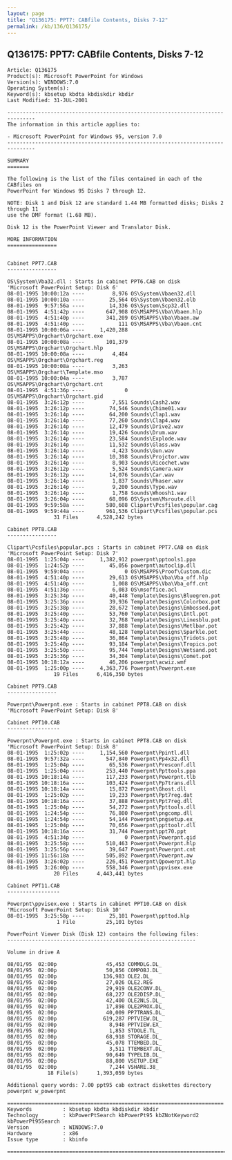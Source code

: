```yaml
---
layout: page
title: "Q136175: PPT7: CABfile Contents, Disks 7-12"
permalink: /kb/136/Q136175/
---
```


## Q136175: PPT7: CABfile Contents, Disks 7-12

	Article: Q136175
	Product(s): Microsoft PowerPoint for Windows
	Version(s): WINDOWS:7.0
	Operating System(s): 
	Keyword(s): kbsetup kbdta kbdiskdir kbdir
	Last Modified: 31-JUL-2001
	
	-------------------------------------------------------------------------------
	The information in this article applies to:
	
	- Microsoft PowerPoint for Windows 95, version 7.0 
	-------------------------------------------------------------------------------
	
	SUMMARY
	=======
	
	The following is the list of the files contained in each of the CABfiles on
	PowerPoint for Windows 95 Disks 7 through 12.
	
	NOTE: Disk 1 and Disk 12 are standard 1.44 MB formatted disks; Disks 2 through 11
	use the DMF format (1.68 MB).
	
	Disk 12 is the PowerPoint Viewer and Translator Disk.
	
	MORE INFORMATION
	================
	
	
	Cabinet PPT7.CAB
	----------------
	
	OS\System\Vba32.dll : Starts in cabinet PPT6.CAB on disk
	'Microsoft PowerPoint Setup: Disk 6'
	08-01-1995 10:00:12a ----         8,976 OS\System\Vbaen32.dll
	08-01-1995 10:00:10a ----        25,564 OS\System\Vbaen32.olb
	08-01-1995  9:57:56a ----        14,336 OS\System\Scp32.dll
	08-01-1995  4:51:42p ----       647,908 OS\MSAPPS\Vba\Vbaen.hlp
	08-01-1995  4:51:40p ----       341,209 OS\MSAPPS\Vba\Vbaen.aw
	08-01-1995  4:51:40p ----           111 OS\MSAPPS\Vba\Vbaen.cnt
	08-01-1995 10:00:06a ----     1,420,288 OS\MSAPPS\Orgchart\Orgchart.exe
	08-01-1995 10:00:08a ----       101,379 OS\MSAPPS\Orgchart\Orgchart.hlp
	08-01-1995 10:00:08a ----         4,484 OS\MSAPPS\Orgchart\Orgchart.reg
	08-01-1995 10:00:08a ----         3,263 OS\MSAPPS\Orgchart\Template.mso
	08-01-1995 10:00:04a ----         3,787 OS\MSAPPS\Orgchart\Orgchart.cnt
	08-01-1995  4:51:36p ----             0 OS\MSAPPS\Orgchart\Orgchart.gid
	08-01-1995  3:26:12p ----         7,551 Sounds\Cash2.wav
	08-01-1995  3:26:12p ----        74,546 Sounds\Chime01.wav
	08-01-1995  3:26:14p ----        64,200 Sounds\Clap1.wav
	08-01-1995  3:26:14p ----        77,260 Sounds\Clap4.wav
	08-01-1995  3:26:14p ----        12,479 Sounds\Drive2.wav
	08-01-1995  3:26:14p ----        19,426 Sounds\Drum.wav
	08-01-1995  3:26:14p ----        23,584 Sounds\Explode.wav
	08-01-1995  3:26:14p ----        11,532 Sounds\Glass.wav
	08-01-1995  3:26:14p ----         4,423 Sounds\Gun.wav
	08-01-1995  3:26:14p ----        10,398 Sounds\Projctor.wav
	08-01-1995  3:26:14p ----         8,903 Sounds\Ricochet.wav
	08-01-1995  3:26:12p ----         5,524 Sounds\Camera.wav
	08-01-1995  3:26:12p ----        14,076 Sounds\Car.wav
	08-01-1995  3:26:14p ----         1,837 Sounds\Phaser.wav
	08-01-1995  3:26:14p ----         9,200 Sounds\Type.wav
	08-01-1995  3:26:14p ----         1,758 Sounds\Whoosh1.wav
	08-01-1995  3:26:04p ----        68,096 OS\System\Msroute.dll
	08-01-1995  9:59:58a ----       580,608 Clipart\Pcsfiles\popular.cag
	08-01-1995  9:59:44a ----       961,536 Clipart\Pcsfiles\popular.pcs
	               31 Files      4,528,242 bytes
	
	Cabinet PPT8.CAB
	----------------
	
	Clipart\Pcsfiles\popular.pcs : Starts in cabinet PPT7.CAB on disk
	'Microsoft PowerPoint Setup: Disk 7'
	08-01-1995  1:25:04p ----     1,382,912 powerpnt\pptools1.ppa
	08-01-1995  1:24:52p ----        45,056 powerpnt\autoclip.dll
	08-01-1995  9:59:04a ----             0 OS\MSAPPS\Proof\Custom.dic
	08-01-1995  4:51:40p ----        29,613 OS\MSAPPS\Vba\Vba_off.hlp
	08-01-1995  4:51:40p ----         1,008 OS\MSAPPS\Vba\Vba_off.cnt
	08-01-1995  4:51:36p ----         6,083 OS\msoffice.acl
	08-01-1995  3:25:34p ----        40,448 Template\Designs\Bluegren.pot
	08-01-1995  3:25:36p ----        39,936 Template\Designs\Colorbox.pot
	08-01-1995  3:25:38p ----        28,672 Template\Designs\Embossed.pot
	08-01-1995  3:25:40p ----        53,760 Template\Designs\Intl.pot
	08-01-1995  3:25:40p ----        32,768 Template\Designs\Linesblu.pot
	08-01-1995  3:25:42p ----        37,888 Template\Designs\Metlbar.pot
	08-01-1995  3:25:44p ----        48,128 Template\Designs\Sparkle.pot
	08-01-1995  3:25:48p ----        36,864 Template\Designs\Tridots.pot
	08-01-1995  3:25:48p ----        93,184 Template\Designs\Tropics.pot
	08-01-1995  3:25:50p ----        95,744 Template\Designs\Wetsand.pot
	08-01-1995  3:25:36p ----        34,304 Template\Designs\Comet.pot
	08-01-1995 10:18:12a ----        46,206 powerpnt\acwiz.wmf
	08-01-1995  1:25:00p ----     4,363,776 Powerpnt\Powerpnt.exe
	               19 Files      6,416,350 bytes
	
	Cabinet PPT9.CAB
	----------------
	
	Powerpnt\Powerpnt.exe : Starts in cabinet PPT8.CAB on disk
	'Microsoft PowerPoint Setup: Disk 8'
	
	Cabinet PPT10.CAB
	-----------------
	
	Powerpnt\Powerpnt.exe : Starts in cabinet PPT8.CAB on disk
	'Microsoft PowerPoint Setup: Disk 8'
	08-01-1995  1:25:02p ----     1,154,560 Powerpnt\Ppintl.dll
	08-01-1995  9:57:32a ----       547,840 Powerpnt\Pp4x32.dll
	08-01-1995  1:25:04p ----        65,536 Powerpnt\Presconf.dll
	08-01-1995  1:25:04p ----       253,440 Powerpnt\Ppttools.ppa
	08-01-1995 10:18:14a ----       117,233 Powerpnt\Powerpnt.tlb
	08-01-1995 10:18:16a ----       103,424 Powerpnt\Pp7trans.dll
	08-01-1995 10:18:14a ----        15,872 Powerpnt\Ghost.dll
	08-01-1995  1:25:02p ----        19,233 Powerpnt\Ppt7reg.dat
	08-01-1995 10:18:16a ----        37,888 Powerpnt\Ppt7reg.dll
	08-01-1995  1:25:04p ----        54,272 Powerpnt\Ppttools.dll
	08-01-1995  1:24:54p ----        76,800 Powerpnt\pngcomp.dll
	08-01-1995  1:24:54p ----        54,144 Powerpnt\pngsetup.ex_
	08-01-1995  1:25:04p ----        70,656 Powerpnt\ppttoolr.dll
	08-01-1995 10:18:16a ----        31,744 Powerpnt\ppt70.ppt
	08-01-1995  4:51:34p ----             0 Powerpnt\Powerpnt.gid
	08-01-1995  3:25:58p ----       510,463 Powerpnt\Powerpnt.hlp
	08-01-1995  3:25:56p ----        39,647 Powerpnt\Powerpnt.cnt
	08-01-1995 11:56:18a ----       505,892 Powerpnt\Powerpnt.aw
	08-01-1995  3:26:02p ----       226,451 Powerpnt\Qpowerpt.hlp
	08-01-1995  3:26:00p ----       558,346 Powerpnt\ppvisex.exe
	               20 Files      4,443,441 bytes
	
	Cabinet PPT11.CAB
	-----------------
	
	Powerpnt\ppvisex.exe : Starts in cabinet PPT10.CAB on disk
	'Microsoft PowerPoint Setup: Disk 10'
	08-01-1995  3:25:58p ----        25,101 Powerpnt\ppttod.hlp
	                1 File          25,101 bytes
	
	PowerPoint Viewer Disk (Disk 12) contains the following files:
	-------------------------------------------------------------
	
	Volume in drive A
	
	08/01/95  02:00p                45,453 COMMDLG.DL_
	08/01/95  02:00p                50,856 COMPOBJ.DL_
	08/01/95  02:00p               136,983 OLE2.DL_
	08/01/95  02:00p                27,026 OLE2.REG
	08/01/95  02:00p                29,919 OLE2CONV.DL_
	08/01/95  02:00p                68,227 OLE2DISP.DL_
	08/01/95  02:00p                42,400 OLE2NLS.DL_
	08/01/95  02:00p                17,898 OLE2PROX.DL_
	08/01/95  02:00p                40,009 PP7TRANS.DL_
	08/01/95  02:00p               619,287 PPTVIEW.DL_
	08/01/95  02:00p                 8,948 PPTVIEW.EX_
	08/01/95  02:00p                 1,853 STDOLE.TL_
	08/01/95  02:00p                68,918 STORAGE.DL_
	08/01/95  02:00p                45,078 TTEMBED.DL_
	08/01/95  02:00p                 3,511 TTEMBEXT.DL_
	08/01/95  02:00p                90,649 TYPELIB.DL_
	08/01/95  02:00p                88,800 VSETUP.EXE
	08/01/95  02:00p                 7,244 VSHARE.38_
	             18 File(s)      1,393,059 bytes
	
	Additional query words: 7.00 ppt95 cab extract diskettes directory powerpnt w_powerpnt
	
	======================================================================
	Keywords          : kbsetup kbdta kbdiskdir kbdir 
	Technology        : kbPowerPtSearch kbPowerPt95 kbZNotKeyword2 kbPowerPt95Search
	Version           : WINDOWS:7.0
	Hardware          : x86
	Issue type        : kbinfo
	
	=============================================================================
	
